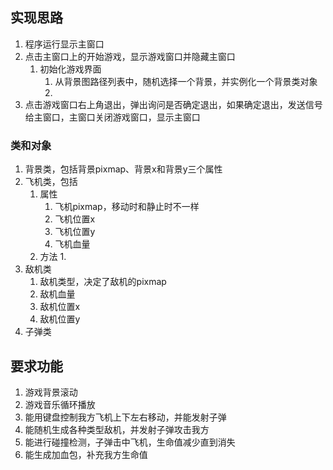 <!--
 * @Description: 
 * @Author: DJ
 * @Date: 2021-05-26 11:29:22
 * @LastEditTime: 2021-05-26 14:49:01
 * @LastEditors: DJ
-->
## 实现思路
1. 程序运行显示主窗口
2. 点击主窗口上的开始游戏，显示游戏窗口并隐藏主窗口
   1. 初始化游戏界面
      1. 从背景图路径列表中，随机选择一个背景，并实例化一个背景类对象
      2. 
3. 点击游戏窗口右上角退出，弹出询问是否确定退出，如果确定退出，发送信号给主窗口，主窗口关闭游戏窗口，显示主窗口

### 类和对象
1. 背景类，包括背景pixmap、背景x和背景y三个属性
2. 飞机类，包括
   1. 属性
      1. 飞机pixmap，移动时和静止时不一样
      2. 飞机位置x
      3. 飞机位置y
      4. 飞机血量
   2. 方法
      1. 
3. 敌机类
   1. 敌机类型，决定了敌机的pixmap
   2. 敌机血量
   3. 敌机位置x
   4. 敌机位置y
4. 子弹类
## 要求功能
1. 游戏背景滚动
2. 游戏音乐循环播放
3. 能用键盘控制我方飞机上下左右移动，并能发射子弹
4. 能随机生成各种类型敌机，并发射子弹攻击我方
5. 能进行碰撞检测，子弹击中飞机，生命值减少直到消失
6. 能生成加血包，补充我方生命值